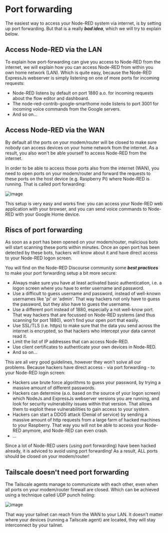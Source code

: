 # Port forwarding

The easiest way to access your Node-RED system via internet, is by setting up port forwarding.  But that is a really ***bad idea***, which we will try to explain below.

## Access Node-RED via the LAN

To explain how port-forwarding can give you access to Node-RED from the internet, we will explain how you can access Node-RED from within you own home network (LAN).  Which is quite easy, because the Node-RED ExpressJs webserver is simply listening on one of more ports for incoming requests:
+ Node-RED listens by default on port 1880 a.o. for incoming requests about the flow editor and dashboard.
+ The node-red-contrib-google-smarthome node listens to port 3001 for incoming voice commands from the Google servers.
+ And so on...

## Access Node-RED via the WAN

By default all the ports on your modem/router will be closed to make sure nobody can access devices on your home network from the internet.  As a result, you also won't be able yourself to access Node-RED from the internet.  

In order to be able to access those ports also from the internet (WAN), you need to open ports on your modem/router and forward the requests to these ports on the host device (e.g. Raspberry Pi) where Node-RED is running.  That is called port forwarding:

![image](https://github.com/bartbutenaers/Node-RED-security-basics/assets/14224149/2e85f777-7fed-4fd0-aa63-e5124d04993a)

This setup is very easy and works fine: you can access your Node-RED web application with your browser, and you can send voice commands to Node-RED with your Google Home device.

## Riscs of port forwarding

As soon as a port has been opened on your modem/router, malicious bots will start scanning these ports within minutes.  Once an open port has been detected by these bots, hackers will know about it and have direct access to your Node-RED logon screen.

You will find on the Node-RED Discourse community some ***best practices*** to make your port forwarding setup a bit more secure:
+	Always make sure you have at least activated basic authentication, i.e. a logon screen where you have to enter username and password.
+	Use a difficult to guess username and password, instead of well-known usernames like 'pi' or 'admin'.  That way hackers not only have to guess the password, but they also have to guess the username.
+	Use a different port instead of 1880, especially a not well-know port.  That way hackers that are focussed on Node-RED systems (and thus scanning for port 1880), won’t find your open port that easily.
+	Use SSL/TLS (i.e. https) to make sure that the data you send across the internet is encrypted, so that hackers who intercept your data cannot read it.
+	Limit the list of IP addresses that can access Node-RED.
+	Use client certificates to authenticate your own devices in Node-RED.
+ And so on…

This are all very good guidelines, however they won’t solve all our problems.  Because hackers have direct access - via port forwarding - to your Node-RED login screen:
+	Hackers use brute force algorithms to guess your password, by trying a massive amount of different passwords.
+	Hackers can determine (a.o. based on the source of your logon screen) which NodeJs and ExpressJs webserver versions you are running, and look for security vulnerability issues within that version.  That allows them to exploit these vulnerabilities to gain access to your system.
+	Hackers can start a DDOS attack (Denial of service) by sending a massive amount of http requests from a large farm of hacked machines to your Raspberry.  That way you will not be able to access your Node-RED anymore, and Node-RED can even crash.
+	…

Since a lot of Node-RED users (using port forwarding) have been hacked already, it is adviced to avoid using port forwarding!  As a result, ALL ports should be closed on your modem/router!  

## Tailscale doesn't need port forwarding

The Tailscale agents manage to communicate with each other, even when all ports on your modem/router firewall are closed.  Which can be achieved using a technique called UDP punch holing:

![image](https://github.com/user-attachments/assets/ee0e4ae2-1c9a-44f3-b591-259f1bd2e843)

That way your tailnet can reach from the WAN to your LAN.  It doesn't matter where your devices (running a Tailscale agent) are located, they will stay interconnect by your tailnet.
